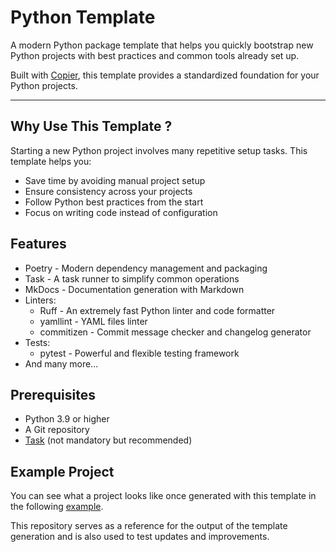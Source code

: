 # Python Template

A modern Python package template that helps you quickly bootstrap new Python projects with best practices and common tools already set up.

Built with [Copier](https://copier.readthedocs.io/en/latest/), this template provides a standardized foundation for your Python projects.

---

## Why Use This Template ?

Starting a new Python project involves many repetitive setup tasks. This template helps you:

- Save time by avoiding manual project setup
- Ensure consistency across your projects
- Follow Python best practices from the start
- Focus on writing code instead of configuration

## Features

- Poetry - Modern dependency management and packaging
- Task - A task runner to simplify common operations
- MkDocs - Documentation generation with Markdown
- Linters:
    - Ruff - An extremely fast Python linter and code formatter
    - yamllint - YAML files linter
    - commitizen - Commit message checker and changelog generator
- Tests:
    - pytest - Powerful and flexible testing framework
- And many more...

## Prerequisites

- Python 3.9 or higher
- A Git repository
- [Task](https://taskfile.dev/) (not mandatory but recommended)

## Example Project

You can see what a project looks like once generated with this template in the following [example](https://github.com/pa-decarvalho/python-template-example).

This repository serves as a reference for the output of the template generation and is also used to test updates and improvements.
